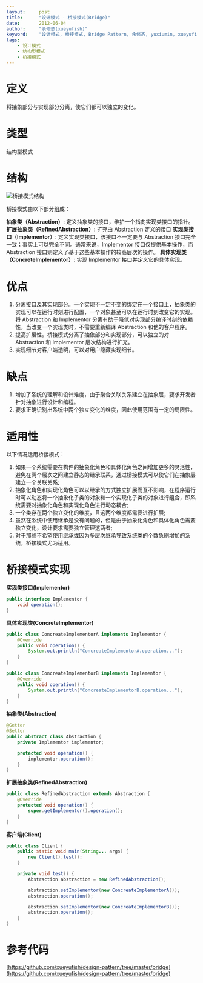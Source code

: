 ```yaml
---
layout:     post
title:      "设计模式 - 桥接模式(Bridge)"
date:       2012-06-04
author:     "余修忞(xueyufish)"
keyword:    "设计模式, 桥接模式, Bridge Pattern, 余修忞, yuxiumin, xueyufish"
tags:
    - 设计模式
    - 结构型模式
    - 桥接模式
---
```


# 定义
将抽象部分与实现部分分离，使它们都可以独立的变化。

# 类型
结构型模式

# 结构
![桥接模式结构](/assets/attachment/design-pattern/1ead1bb0503306630998bba3095d6487.jpg)

桥接模式由以下部分组成：

**抽象类（Abstraction）**: 定义抽象类的接口，维护一个指向实现类接口的指针。
**扩展抽象类（RefinedAbstraction）**: 扩充由 Abstraction 定义的接口
**实现类接口（Implementor）**: 定义实现类接口，该接口不一定要与 Abstraction 接口完全一致；事实上可以完全不同。通常来说，Implementor 接口仅提供基本操作，而 Abstraction 接口则定义了基于这些基本操作的较高层次的操作。
**具体实现类（ConcreteImplementor）**: 实现 Implementor 接口并定义它的具体实现。

# 优点
1. 分离接口及其实现部分。一个实现不一定不变的绑定在一个接口上，抽象类的实现可以在运行时刻进行配置，一个对象甚至可以在运行时刻改变它的实现。将 Abstraction 和 Implementor 分离有助于降低对实现部分编译时刻的依赖性，当改变一个实现类时，不需要重新编译 Abstraction 和他的客户程序。
2. 提高扩展性。桥接模式分离了抽象部分和实现部分，可以独立的对 Abstraction 和 Implementor 层次结构进行扩充。
3. 实现细节对客户端透明，可以对用户隐藏实现细节。

# 缺点
1. 增加了系统的理解和设计难度，由于聚合关联关系建立在抽象层，要求开发者针对抽象进行设计和编程。
2. 要求正确识别出系统中两个独立变化的维度，因此使用范围有一定的局限性。

# 适用性

以下情况适用桥接模式：

1. 如果一个系统需要在构件的抽象化角色和具体化角色之间增加更多的灵活性，避免在两个层次之间建立静态的继承联系，通过桥接模式可以使它们在抽象层建立一个关联关系;
2. 抽象化角色和实现化角色可以以继承的方式独立扩展而互不影响，在程序运行时可以动态将一个抽象化子类的对象和一个实现化子类的对象进行组合，即系统需要对抽象化角色和实现化角色进行动态耦合;
3. 一个类存在两个独立变化的维度，且这两个维度都需要进行扩展;
4. 虽然在系统中使用继承是没有问题的，但是由于抽象化角色和具体化角色需要独立变化，设计要求需要独立管理这两者;
5. 对于那些不希望使用继承或因为多层次继承导致系统类的个数急剧增加的系统，桥接模式尤为适用。

# 桥接模式实现

**实现类接口(Implementor)**
```java
public interface Implementor {
    void operation();
}
```

**具体实现类(ConcreteImplementor)**
```java
public class ConcreateImplementorA implements Implementor {
    @Override
    public void operation() {
        System.out.println("ConcreateImplementorA.operation...");
    }
}

public class ConcreateImplementorB implements Implementor {
    @Override
    public void operation() {
        System.out.println("ConcreateImplementorB.operation...");
    }
}
```

**抽象类(Abstraction)**
```java
@Getter
@Setter
public abstract class Abstraction {
    private Implementor implementor;

    protected void operation() {
        implementor.operation();
    }
}
```

**扩展抽象类(RefinedAbstraction)**
```java
public class RefinedAbstraction extends Abstraction {
    @Override
    protected void operation() {
        super.getImplementor().operation();
    }
}
```

**客户端(Client)**
```java
public class Client {
    public static void main(String... args) {
        new Client().test();
    }

    private void test() {
        Abstraction abstraction = new RefinedAbstraction();

        abstraction.setImplementor(new ConcreateImplementorA());
        abstraction.operation();

        abstraction.setImplementor(new ConcreateImplementorB());
        abstraction.operation();
    }
}
```

# 参考代码
[https://github.com/xueyufish/design-pattern/tree/master/bridge](https://github.com/xueyufish/design-pattern/tree/master/bridge)